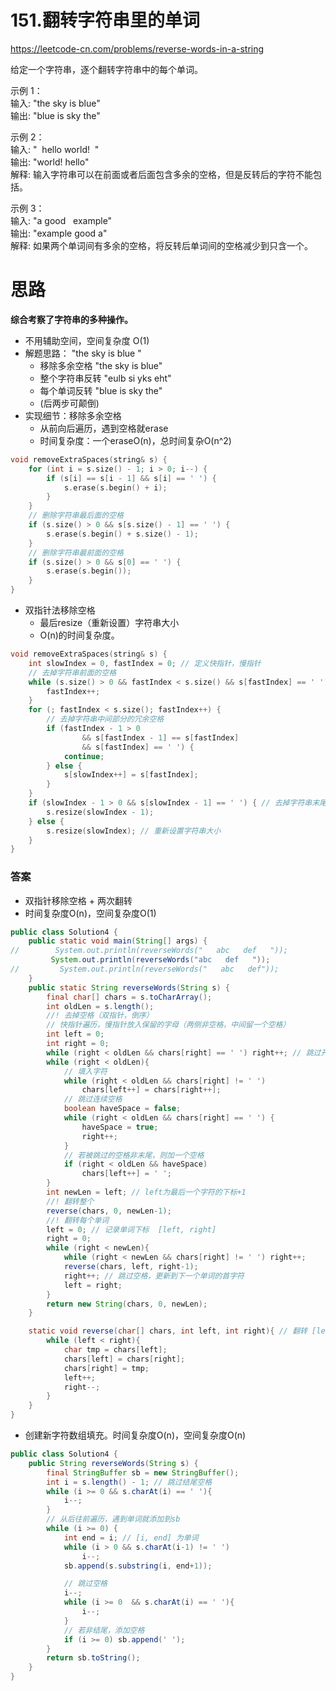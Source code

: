 # 151.翻转字符串里的单词

 https://leetcode-cn.com/problems/reverse-words-in-a-string

给定一个字符串，逐个翻转字符串中的每个单词。

示例 1：  
输入: "the sky is blue"   
输出: "blue is sky the"    

示例 2：   
输入: "  hello world!  "   
输出: "world! hello"      
解释: 输入字符串可以在前面或者后面包含多余的空格，但是反转后的字符不能包括。 

示例 3：   
输入: "a good   example"  
输出: "example good a"     
解释: 如果两个单词间有多余的空格，将反转后单词间的空格减少到只含一个。  


# 思路

**综合考察了字符串的多种操作。**

+ 不用辅助空间，空间复杂度 O(1)
+ 解题思路： 					"the sky is    blue   "
  + 移除多余空格      	"the sky is blue"
  + 整个字符串反转      "eulb si yks eht"
  + 每个单词反转          "blue is sky the" 
  + (后两步可颠倒)
+ 实现细节：移除多余空格
  + 从前向后遍历，遇到空格就erase
  + 时间复杂度：一个eraseO(n)，总时间复杂O(n^2)

```CPP
void removeExtraSpaces(string& s) {
    for (int i = s.size() - 1; i > 0; i--) {
        if (s[i] == s[i - 1] && s[i] == ' ') {
            s.erase(s.begin() + i);
        }
    }
    // 删除字符串最后面的空格
    if (s.size() > 0 && s[s.size() - 1] == ' ') {
        s.erase(s.begin() + s.size() - 1);
    }
    // 删除字符串最前面的空格
    if (s.size() > 0 && s[0] == ' ') {
        s.erase(s.begin());
    }
}
```



+ 双指针法移除空格
  + 最后resize（重新设置）字符串大小
  +  O(n)的时间复杂度。

```CPP
void removeExtraSpaces(string& s) {
    int slowIndex = 0, fastIndex = 0; // 定义快指针，慢指针
    // 去掉字符串前面的空格
    while (s.size() > 0 && fastIndex < s.size() && s[fastIndex] == ' ') {
        fastIndex++;
    }
    for (; fastIndex < s.size(); fastIndex++) {
        // 去掉字符串中间部分的冗余空格
        if (fastIndex - 1 > 0
                && s[fastIndex - 1] == s[fastIndex]
                && s[fastIndex] == ' ') {
            continue;
        } else {
            s[slowIndex++] = s[fastIndex];
        }
    }
    if (slowIndex - 1 > 0 && s[slowIndex - 1] == ' ') { // 去掉字符串末尾的空格
        s.resize(slowIndex - 1);
    } else {
        s.resize(slowIndex); // 重新设置字符串大小
    }
}
```



 ### 答案

+ 双指针移除空格 + 两次翻转
+ 时间复杂度O(n)，空间复杂度O(1)

```java
public class Solution4 {
    public static void main(String[] args) {
//        System.out.println(reverseWords("   abc   def   "));
         System.out.println(reverseWords("abc   def   "));
//         System.out.println(reverseWords("   abc   def"));
    }
    public static String reverseWords(String s) {
        final char[] chars = s.toCharArray();
        int oldLen = s.length();
        //! 去掉空格（双指针，倒序）
        // 快指针遍历，慢指针放入保留的字母（两侧非空格，中间留一个空格）
        int left = 0;
        int right = 0;
        while (right < oldLen && chars[right] == ' ') right++; // 跳过开头空格
        while (right < oldLen){
            // 填入字符
            while (right < oldLen && chars[right] != ' ')
                chars[left++] = chars[right++];
            // 跳过连续空格
            boolean haveSpace = false;
            while (right < oldLen && chars[right] == ' ') {
                haveSpace = true;
                right++;
            }
            // 若被跳过的空格非末尾，则加一个空格
            if (right < oldLen && haveSpace)
                chars[left++] = ' ';
        }
        int newLen = left; // left为最后一个字符的下标+1
        //! 翻转整个
        reverse(chars, 0, newLen-1);
        //! 翻转每个单词
        left = 0; // 记录单词下标  [left, right]
        right = 0;
        while (right < newLen){
            while (right < newLen && chars[right] != ' ') right++;
            reverse(chars, left, right-1);
            right++; // 跳过空格，更新到下一个单词的首字符
            left = right;
        }
        return new String(chars, 0, newLen);
    }

    static void reverse(char[] chars, int left, int right){ // 翻转 [left, right]
        while (left < right){
            char tmp = chars[left];
            chars[left] = chars[right];
            chars[right] = tmp;
            left++;
            right--;
        }
    }
}
```

+ 创建新字符数组填充。时间复杂度O(n)，空间复杂度O(n)

```java
public class Solution4 {
    public String reverseWords(String s) {
        final StringBuffer sb = new StringBuffer();
        int i = s.length() - 1; // 跳过结尾空格
        while (i >= 0 && s.charAt(i) == ' '){
            i--;
        }
        // 从后往前遍历，遇到单词就添加到sb
        while (i >= 0) {
            int end = i; // [i, end] 为单词
            while (i > 0 && s.charAt(i-1) != ' ')
                i--;
            sb.append(s.substring(i, end+1));

            // 跳过空格
            i--;
            while (i >= 0  && s.charAt(i) == ' '){
                i--;
            }
            // 若非结尾，添加空格
            if (i >= 0) sb.append(' ');
        }
        return sb.toString();
    }
}
```

